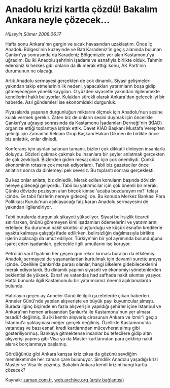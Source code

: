 # Anadolu krizi kartla çözdü! Bakalım Ankara neyle çözecek...

*Hüseyin Sümer 2008.06.17*

<tr><td class="metin" colspan="2" style="padding-top: 20px; padding-left: 5px; padding-right: 10px;">Hafta sonu Ankara'nın gergin ve sıcak havasından uzaklaştım. Önce İç Anadolu Bölgesi'nin kuzeyinde ve Batı Karadeniz'in geçiş alanında bulunan Çankırı'ya sonrasında da Karadeniz Bölgemizde yer alan Kastamonu'ya uğradım. Bu iki Anadolu şehrinin işadamı ve esnafıyla birlikte olduk. Tahmin edersiniz ki herkes gibi onların da ilk merak ettiği konu, AK Parti'nin durumunun ne olacağı.</td></tr><tr><td class="metin" colspan="2" style="padding-top: 20px; padding-left: 5px; padding-right: 10px;"><p> Artık Anadolu sermayesi gerçekten de çok dinamik. Siyasi gelişmeleri yakından takip etmelerinin ilk nedeni, yapacakları yatırımların boşa gidip gitmeyeceğine yönelik kaygıları. O yüzden siyasetle yakından ilgilenmekte kendilerini haklı buluyorlar. Kulakları sürekli olarak Ankara'dan gelecek iyi bir haberde. Asıl gündemleri ise ekonomideki durgunluk. 
<p> Piyasalarda yaşanan durgunluğun miktarını ölçmek için Anadolu'nun sesine kulak vermek gerekir. Zaten biz de onların sesini duymak için öncelikle Çankırı'ya uğrayıp sonrasında da Kastamonu İşadamları Derneği'nin (KİAD) organize ettiği toplantıya iştirak ettik. Davet KİAD Başkanı Mustafa Verep'ten geldiği için Zaman'ın Reklam Grup Başkanı Hakan Dikmen ile birlikte önce biz anlattık, onlar dinledi. 
<p> Konferans için ayrılan salonun tamamı, bizleri çok dikkatli dinleyen insanlarla doluydu. Gözleri çakmak çakmak bu insanlara bir şeyler anlatmak gerçekten de çok zevkliydi. Bizlerden giden mesaj onlar için çok önemliydi. Çünkü ekonominin rotasını çok merak ediyorlardı. Tabii biz gazeteciler önce anlatırız sonra da dinlemeyi pek severiz. Bu toplantı sonrası gerçekleşti. 
<p> Bu kez onlar anlattı, biz dinledik. Merak edilen konuların başında dövizin nereye gideceği geliyordu. Tabii bu yatırımcılar için çok önemli bir merak. Çünkü dövizde pozisyon alan birçok kimse 'acaba bozdurayım mı?' telaşı içinde. Ee tabii faizlerin nereye gideceği de. Bu konuda Merkez Bankası Para Politikası Kurulu'nun açıklayacağı faiz kararı Anadolu sermayesini de yakından ilgilendiriyor.
<p> Tabii buralarda durgunluk şikayeti yükseliyor. Siyasi belirsizlik ticareti sınırlarken, önünü göremeyen kimi işadamları ödemelerini ve yatırımlarını erteliyor. Bu durumun nakit sıkıntısı oluşturduğu ve küçük esnafın kredilerle ayakta kalmaya çalıştığı ifade edilirken, belirsizliğin dağılmasıyla birlikte işlerin açılacağı da umut ediliyor. Türkiye'nin bir yol ayrımında bulunduğuna işaret eden işadamları, gelecekle ilgili umutlarını ise koruyor.
<p> Petrolün varil fiyatının her geçen gün rekor kırması buraları da etkilemiş. Anadolu sermayesi de yaşananlardan kurtulmak için devamlı surette arayış içinde. Özellikle Çankırı'da parası olanlar, hangi ülkelere gidebileceklerini merak ediyorlardı. Bu dinamik yapının siyaseti ve ekonomiyi yönetenlerden beklentisi de yüksek. Esnaf ve vatandaş had safhada nakit sıkıntısı yaşıyor. Hatta bununla ilgili Kastamonulu bir yatırımcımız önemli açıklamalarda bulundu.
<p> Hatırlayın geçen ay Anneler Günü ile ilgili gazetelerde çıkan haberleri. Anneler Günü'nde yapılan alışverişte en büyük payı kuyumcular almıştı. Burada ilginç biçimde en fazla alışverişin yapıldığı şehirler içine İstanbul ve Ankara'nın hemen arkasından Şanlıurfa ile Kastamonu'nun yer alması tesadüf değilmiş. Bu iki kentin alışveriş cirosunun Ankara ve İzmir'i geçip İstanbul'a yaklaşması meğer gerçek değilmiş. Özellikle Kastamonu'da vatandaş ve bazı esnaf, kredi kartlarından mücevherat almış gibi gösteriliyormuş. Bankaya gitmektense insanlar bu tefecilere gidip altın alışverişi yapmış gibi Visa ya da Master kartlarından para çektirip nakit alarak borçlanmaya başlamış. 
<p> Gördüğünüz gibi Ankara karışsa kriz çıksa da gözünü sevdiğim memleketimde her zaman çare bulunuyor. Şimdilik Anadolu yaşadığı krizi Master ve Visa ile çözmüş. Bakalım Ankara kendi krizini hangi kartla çözecek?<br/></p></p></p></p></p></p></p></p></td></tr>

Kaynak: [zaman.com.tr](http://zaman.com.tr/yazar.do?yazino=703079), [web.archive.org (arşiv bağlantısı)](http://web.archive.org/web/20080828193953/http://zaman.com.tr:80/yazar.do?yazino=703079)
